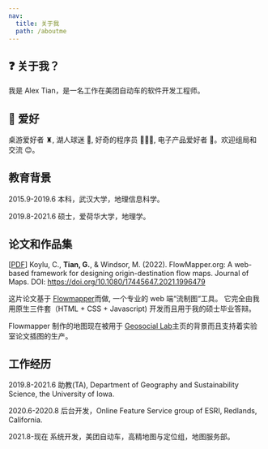 ```yaml
---
nav:
  title: 关于我
  path: /aboutme
---
```


## ❓ 关于我？

我是 Alex Tian，是一名工作在美团自动车的软件开发工程师。

## 👻 爱好

桌游爱好者 ♜, 湖人球迷 🏀, 好奇的程序员 🧑🏿‍💻, 电子产品爱好者 📱。欢迎组局和交流 😊。

## 教育背景

2015.9-2019.6 本科，武汉大学，地理信息科学。

2019.8-2021.6 硕士，爱荷华大学，地理学。

## 论文和作品集

[[PDF](http://43.138.83.161//pdf/paper.pdf)] Koylu, C., **Tian, G.**, & Windsor, M. (2022). FlowMapper.org: A web-based framework for designing origin-destination flow maps. Journal of Maps. DOI: https://doi.org/10.1080/17445647.2021.1996479

这片论文基于 [Flowmapper](https://flowmapper.org/)而做, 一个专业的 web 端“流制图“工具。 它完全由我用原生三件套（HTML + CSS + Javascript) 开发而且用于我的硕士毕业答辩。

Flowmapper 制作的地图现在被用于 [Geosocial Lab](https://www.geo-social.com/index.html)主页的背景而且支持着实验室论文插图的生产。

## 工作经历

2019.8-2021.6 助教(TA), Department of Geography and Sustainability Science, the University of Iowa.

2020.6-2020.8 后台开发，Online Feature Service group of ESRI, Redlands, California.

2021.8-现在 系统开发，美团自动车，高精地图与定位组，地图服务部。
